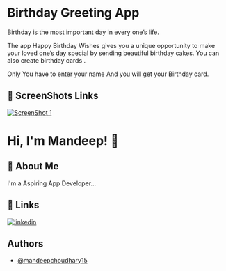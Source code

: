 # Birthday Greeting App

Birthday is the most important day in every one’s life.

The app Happy Birthday Wishes gives you a unique opportunity to make your loved one’s day special by sending beautiful birthday  cakes. You can also create birthday cards .

Only You have to enter your name And you will get your Birthday card.


## 📸 ScreenShots Links
[![ScreenShot 1](https://img.shields.io/badge/ScreenShot-0A66D4?style=for-the-badge&&logoColor=Red)](https://www.canva.com/design/DAFGtlMpRak/oNdyhG9uYSUzOFFCnkQHUQ/view?website#2)

# Hi, I'm Mandeep! 👋


## 🚀 About Me
I'm a Aspiring App Developer...



## 🔗 Links
[![linkedin](https://img.shields.io/badge/linkedin-0A66C2?style=for-the-badge&logo=linkedin&logoColor=white)](https://www.linkedin.com/in/mandeep-choudhary-2aba77217/)



## Authors

- [@mandeepchoudhary15](https://www.github.com/mandeepchoudhary15)

